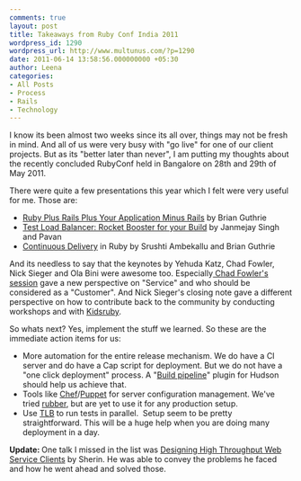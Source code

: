 ```yaml
---
comments: true
layout: post
title: Takeaways from Ruby Conf India 2011
wordpress_id: 1290
wordpress_url: http://www.multunus.com/?p=1290
date: 2011-06-14 13:58:56.000000000 +05:30
author: Leena
categories:
- All Posts
- Process
- Rails
- Technology
---
```

I know its been almost two weeks since its all over, things may not be fresh in mind. And all of us were very busy with "go live" for one of our client projects. But as its "better later than never", I am putting my thoughts about the recently concluded RubyConf held in Bangalore on 28th and 29th of May 2011.

There were quite a few presentations this year which I felt were very useful for me. Those are:
<ul>
	<li><a href="http://rubyconfindia.org/2011/presentations/brianGuthrie-RubyPlusRailsPlusAppMinusRails.key" target="_blank">Ruby Plus Rails Plus Your Application Minus Rails</a> by Brian Guthrie</li>
	<li><a href="http://rubyconfindia.org/2011/presentations/janmejay-TLB-rocketBoosterForYourBuild.pdf" target="_blank">Test Load Balancer: Rocket Booster for your Build</a> by Janmejay Singh and Pavan</li>
	<li><a href="http://rubyconfindia.org/2011/presentations/brianGuthrie-ContinuousDelivery.key" target="_blank">Continuous Delivery</a> in Ruby by Srushti Ambekallu and Brian Guthrie</li>
</ul>
And its needless to say that the keynotes by Yehuda Katz, Chad Fowler, Nick Sieger and Ola Bini were awesome too. Especially<a href="http://rubyconfindia.org/2011/presentations/chadFowler-service.key" target="_blank"> Chad Fowler's session</a> gave a new perspective on "Service" and who should be considered as a "Customer". And Nick Sieger's closing note gave a different perspective on how to contribute back to the community by conducting workshops and with <a href="http://kidsruby.com/" target="_blank">Kidsruby</a>.

So whats next? Yes, implement the stuff we learned. So these are the immediate action items for us:
<ul>
	<li>More automation for the entire release mechanism. We do have a CI server and do have a Cap script for deployment. But we do not have a "one click deployment" process. A "<a href="http://www.google.com/url?sa=D&amp;q=http://code.google.com/p/build-pipeline-plugin/">Build pipeline</a>" plugin for Hudson should help us achieve that.</li>
	<li>Tools like <a href="http://wiki.opscode.com/display/chef/Home">Chef</a>/<a href="http://www.puppetlabs.com/puppet/introduction/">Puppet</a> for server configuration management. We've tried <a href="https://github.com/wr0ngway/rubber/wiki">rubber</a>, but are yet to use it for any production setup.</li>
	<li>Use <a href="http://test-load-balancer.github.com/">TLB</a> to run tests in parallel.  Setup seem to be pretty straightforward. This will be a huge help when you are doing many deployment in a day.</li>
</ul>
<strong>Update: </strong>One talk I missed in the list was <a href="http://rubyconfindia.org/2011/presentations/sherinC-DesigningHighThroughputWebServiceClients.key">Designing High Throughput Web Service Clients</a> by Sherin. He was able to convey the problems he faced and how he went ahead and solved those.
